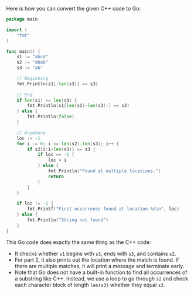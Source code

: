 Here is how you can convert the given C++ code to Go:

```go
package main

import (
    "fmt"
)

func main() {
    s1 := "abcd"
    s2 := "abab"
    s3 := "ab"

    // Beginning
    fmt.Println(s1[:len(s3)] == s3)
    
    // End
    if len(s1) >= len(s3) {
        fmt.Println(s1[len(s1)-len(s3):] == s3)
    } else {
        fmt.Println(false)
    }

    // Anywhere
    loc := -1
    for i := 0; i <= len(s2)-len(s3); i++ {
        if s2[i:i+len(s3)] == s3 {
            if loc == -1 {
                loc = i
            } else {
                fmt.Println("Found at multiple locations.")
                return
            }
        }
    }

    if loc != -1 {
        fmt.Printf("First occurrence found at location %d\n", loc)
    } else {
        fmt.Println("String not found")
    }
}
```

This Go code does exactly the same thing as the C++ code:
- It checks whether `s1` begins with `s3`, ends with `s3`, and contains `s2`.
- For part 2, it also prints out the location where the match is found. If there are multiple matches, it will print a message and terminate early.
- Note that Go does not have a built-in function to find all occurrences of a substring like C++. Instead, we use a loop to go through `s2` and check each character block of length `len(s3)` whether they equal `s3`.
